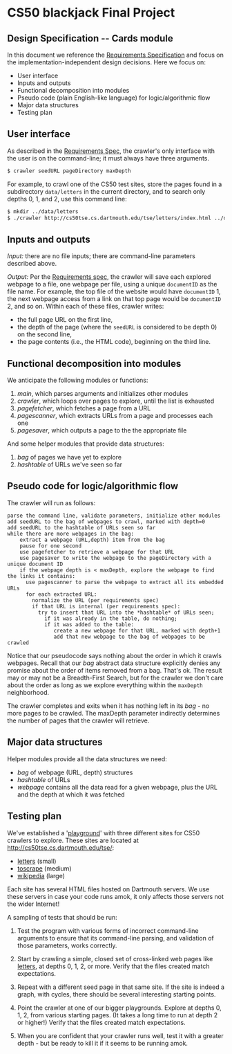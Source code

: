 # CS50 blackjack Final Project
## Design Specification -- Cards module 

In this document we reference the [Requirements Specification](REQUIREMENTS.md) and focus on the implementation-independent design decisions.  Here we focus on:

- User interface
- Inputs and outputs
- Functional decomposition into modules
- Pseudo code (plain English-like language) for logic/algorithmic flow
- Major data structures
- Testing plan

## User interface

As described in the [Requirements Spec](REQUIREMENTS.md), the crawler's only interface with the user is on the command-line; it must always have three arguments.

```bash
$ crawler seedURL pageDirectory maxDepth
```

For example, to crawl one of the CS50 test sites, store the pages found in a subdirectory `data/letters` in the current directory, and to search only depths 0, 1, and 2, use this command line:

``` bash
$ mkdir ../data/letters
$ ./crawler http://cs50tse.cs.dartmouth.edu/tse/letters/index.html ../data/letters 2
```


## Inputs and outputs

*Input:* there are no file inputs; there are command-line parameters described above.

*Output:* Per the [Requirements spec](REQUIREMENTS.md), the crawler will save each explored webpage to a file, one webpage per file, using a unique `documentID` as the file name.  For example,
the top file of the website would have `documentID` 1, the next webpage access from a link on that top page would be `documentID` 2, and so on.
Within each of these files, crawler writes:

 * the full page URL on the first line,
 * the depth of the page (where the `seedURL` is considered to be depth 0) on the second line,
 * the page contents (i.e., the HTML code), beginning on the third line.

## Functional decomposition into modules

We anticipate the following modules or functions:

 1. *main*, which parses arguments and initializes other modules
 2. *crawler*, which loops over pages to explore, until the list is exhausted
 3. *pagefetcher*, which fetches a page from a URL
 4. *pagescanner*, which extracts URLs from a page and processes each one
 4. *pagesaver*, which outputs a page to the the appropriate file

And some helper modules that provide data structures:

  1. *bag* of pages we have yet to explore
  2. *hashtable* of URLs we've seen so far

## Pseudo code for logic/algorithmic flow

The crawler will run as follows:

    parse the command line, validate parameters, initialize other modules
    add seedURL to the bag of webpages to crawl, marked with depth=0
    add seedURL to the hashtable of URLs seen so far
    while there are more webpages in the bag:
        extract a webpage (URL,depth) item from the bag
        pause for one second
        use pagefetcher to retrieve a webpage for that URL
        use pagesaver to write the webpage to the pageDirectory with a unique document ID
        if the webpage depth is < maxDepth, explore the webpage to find the links it contains:
          use pagescanner to parse the webpage to extract all its embedded URLs
          for each extracted URL:
            normalize the URL (per requirements spec)
            if that URL is internal (per requirements spec):
              try to insert that URL into the *hashtable* of URLs seen;
                if it was already in the table, do nothing;
                if it was added to the table:
                   create a new webpage for that URL, marked with depth+1
                   add that new webpage to the bag of webpages to be crawled

Notice that our pseudocode says nothing about the order in which it crawls webpages.
Recall that our *bag* abstract data structure explicitly denies any promise about the order of items removed from a bag.
That's ok.
The result may or may not be a Breadth-First Search, but for the crawler we don't care about the order as long as we explore everything within the `maxDepth` neighborhood.

The crawler completes and exits when it has nothing left in its *bag* - no more pages to be crawled.
The maxDepth parameter indirectly determines the number of pages that the crawler will retrieve.


## Major data structures

Helper modules provide all the data structures we need:

- *bag* of webpage (URL, depth) structures
- *hashtable* of URLs
- *webpage* contains all the data read for a given webpage, plus the URL and the depth at which it was fetched

<a id="playground"></a>
## Testing plan

We've established a '[playground](http://cs50tse.cs.dartmouth.edu/tse/)' with three different sites for CS50 crawlers to explore.  These sites are located at http://cs50tse.cs.dartmouth.edu/tse/:
- [letters](http://cs50tse.cs.dartmouth.edu/tse/letters) (small)
- [toscrape](https://cs50tse.cs.dartmouth.edu/tse/toscrape/) (medium)
- [wikipedia](https://cs50tse.cs.dartmouth.edu/tse/wikipedia/) (large)

Each site has several HTML files hosted on Dartmouth servers.  We use these servers in case your code runs amok, it only affects those servers not the wider Internet!


A sampling of tests that should be run:

1. Test the program with various forms of incorrect command-line arguments to ensure that its command-line parsing, and validation of those parameters, works correctly.

1. Start by crawling a simple, closed set of cross-linked web pages like [letters](http://cs50tse.cs.dartmouth.edu/tse/letters/), at depths 0, 1, 2, or more.
Verify that the files created match expectations.

3. Repeat with a different seed page in that same site.
If the site is indeed a graph, with cycles, there should be several interesting starting points.

4. Point the crawler at one of our bigger playgrounds.
Explore at depths 0, 1, 2, from various starting pages.
(It takes a long time to run at depth 2 or higher!)
Verify that the files created match expectations.

5. When you are confident that your crawler runs well, test it with a greater depth - but be ready to kill it if it seems to be running amok.